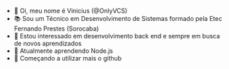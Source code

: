 - 👋 Oi, meu nome é Vinicius (@OnlyVCS)
- 📚 Sou um Técnico em Desenvolvimento de Sistemas formado pela Etec Fernando Prestes (Sorocaba)
- 👀 Estou interessado em desenvolvimento back end e sempre em busca de novos aprendizados
- 🌱 Atualmente aprendendo Node.js
- 👾 Começando a utilizar mais o github

<!---
OnlyVCS/OnlyVCS is a ✨ special ✨ repository because its `README.md` (this file) appears on your GitHub profile.
You can click the Preview link to take a look at your changes.
--->
